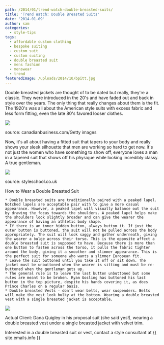 ```yaml
---
path: /2014/01/trend-watch-double-breasted-suits/
title: 'Trend Watch: Double Breasted Suits'
date: '2014-01-09'
author: sam
categories:
  - style-tips
tags:
  - affordable custom clothing
  - bespoke suiting
  - custom suit
  - custom suiting
  - double breasted suit
  - mens fashion
  - menswear
  - trend
featuredImage: /uploads/2014/10/bpitt.jpg
---
```

Double breasted jackets are thought of to be dated but really, they're a classic. They were introduced in the 20's and have faded out and back in style over the years. The only thing that really changes about them is the fit. The 1920's was all about the American style suits with excess fabric and less form fitting, even the late 80's favored looser clothes. 

[![](http://2.bp.blogspot.com/-mwfiOzalWss/Us6_FJDLH2I/AAAAAAAAA2k/I6KdMkikKSo/s1600/double+breasted+suits+through+the+ages,+source+-+candadian+business.jpg)](http://2.bp.blogspot.com/-mwfiOzalWss/Us6_FJDLH2I/AAAAAAAAA2k/I6KdMkikKSo/s1600/double+breasted+suits+through+the+ages,+source+-+candadian+business.jpg)

source: canadianbusiness.com/Getty images

Now, it's all about having a fitted suit that tapers to your body and really shows your sleek silhouette that men are working so hard to get now. It's not just the women who have something to show off, everyone loves a man in a tapered suit that shows off his physique while looking incredibly classy. A true gentleman. 

[![](http://4.bp.blogspot.com/-BtJVFQ_txH4/Us6_sEXlW-I/AAAAAAAAA2s/fMLNsTwtTPc/s1600/double+breasted+suit,+source+-+styleschool.co.uk.png)](http://4.bp.blogspot.com/-BtJVFQ_txH4/Us6_sEXlW-I/AAAAAAAAA2s/fMLNsTwtTPc/s1600/double+breasted+suit,+source+-+styleschool.co.uk.png)

source: styleschool.co.uk 

How to Wear a Double Breasted Suit

	* Double breasted suits are traditionally paired with a peaked lapel. Notched lapels are acceptable pair with to give a more casual appearance. However, a peaked lapel will visually balance out the suit by drawing the focus towards the shoulders. A peaked lapel helps make the shoulders look slightly broader and can give the wearer the appearance of having an athletic body shape.
	* If there is an inner hidden button, always button it. If just the outer button is buttoned, the suit will not be pulled across the body appropriately. The suit will look saggy and gather underneath, giving the wearer a bulge across their torso. This is the opposite affect a double breasted suit is supposed to have. Because there is more than one button to fasten across the torso, it pulls the fabric tighter around the body, giving it a smoother and slimmer appearance. This is the perfect suit for someone who wants a slimmer European fit.
	* Leave the suit buttoned until you take it off or sit down. The jacket must be unbuttoned when the wearer is sitting and must be re-buttoned when the gentleman gets up.
	* The general rule is to leave the last button unbuttoned but some rules are meant to be broken. Ryan Gosling has buttoned his last button in the top picture, despite his hands covering it, as does Prince Charles on a regular basis.
	* Double breasted Vests - don't wear belts, wear suspenders. Belts will make the vest look bulky at the bottom. Wearing a double breasted vest with a single breasted jacket is acceptable.

[![](http://3.bp.blogspot.com/-RJUmcidkTB8/Us7bWk6f4BI/AAAAAAAAA28/ZunyJRRzu8o/s1600/dana+quigley.jpg)](http://3.bp.blogspot.com/-RJUmcidkTB8/Us7bWk6f4BI/AAAAAAAAA28/ZunyJRRzu8o/s1600/dana+quigley.jpg)

Actual Client: Dana Quigley in his proposal suit (she said yes!), wearing a double breasted vest under a single breasted jacket with velvet trim.

Interested in a double breasted suit or vest, contact a style consultant at {{ site.emails.info }}